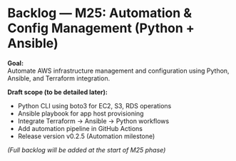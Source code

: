 # Backlog — M25: Automation & Config Management (Python + Ansible)

**Goal:**  
Automate AWS infrastructure management and configuration using Python, Ansible, and Terraform integration.

**Draft scope (to be detailed later):**
- Python CLI using boto3 for EC2, S3, RDS operations
- Ansible playbook for app host provisioning
- Integrate Terraform → Ansible → Python workflows
- Add automation pipeline in GitHub Actions
- Release version v0.2.5 (Automation milestone)

*(Full backlog will be added at the start of M25 phase)*
